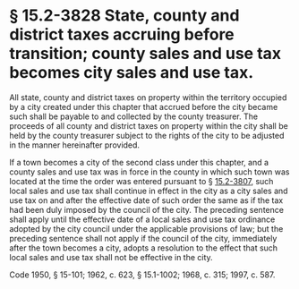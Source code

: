 # § 15.2-3828 State, county and district taxes accruing before transition; county sales and use tax becomes city sales and use tax.

<p>All state, county and district taxes on property within the territory occupied by a city created under this chapter that accrued before the city became such shall be payable to and collected by the county treasurer. The proceeds of all county and district taxes on property within the city shall be held by the county treasurer subject to the rights of the city to be adjusted in the manner hereinafter provided.</p><p>If a town becomes a city of the second class under this chapter, and a county sales and use tax was in force in the county in which such town was located at the time the order was entered pursuant to § <a href='http://law.lis.virginia.gov/vacode/15.2-3807/'>15.2-3807</a>, such local sales and use tax shall continue in effect in the city as a city sales and use tax on and after the effective date of such order the same as if the tax had been duly imposed by the council of the city. The preceding sentence shall apply until the effective date of a local sales and use tax ordinance adopted by the city council under the applicable provisions of law; but the preceding sentence shall not apply if the council of the city, immediately after the town becomes a city, adopts a resolution to the effect that such local sales and use tax shall not be effective in the city.</p><p>Code 1950, § 15-101; 1962, c. 623, § 15.1-1002; 1968, c. 315; 1997, c. 587.</p>